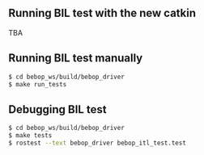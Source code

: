 ## Running BIL test with the new catkin

TBA

## Running BIL test manually

```bash
$ cd bebop_ws/build/bebop_driver
$ make run_tests
```

## Debugging BIL test

```bash
$ cd bebop_ws/build/bebop_driver
$ make tests
$ rostest --text bebop_driver bebop_itl_test.test
```
